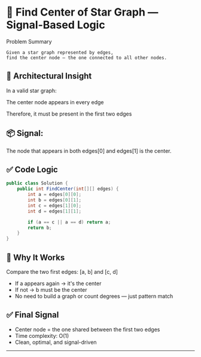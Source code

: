 # 🧠 Find Center of Star Graph — Signal-Based Logic

Problem Summary
```
Given a star graph represented by edges, 
find the center node — the one connected to all other nodes.
```
## 🔧 Architectural Insight
In a valid star graph:

The center node appears in every edge

Therefore, it must be present in the first two edges

## 📦 Signal:

The node that appears in both edges[0] and edges[1] is the center.

## ✅ Code Logic
```csharp
public class Solution {
    public int FindCenter(int[][] edges) {
        int a = edges[0][0];
        int b = edges[0][1];
        int c = edges[1][0];
        int d = edges[1][1];

        if (a == c || a == d) return a;
        return b;
    }
}
```
## 🧠 Why It Works

Compare the two first edges: [a, b] and [c, d]

- If a appears again → it's the center
- If not → b must be the center
- No need to build a graph or count degrees — just pattern match

## ✅ Final Signal

- Center node = the one shared between the first two edges
- Time complexity: O(1)
- Clean, optimal, and signal-driven


---
